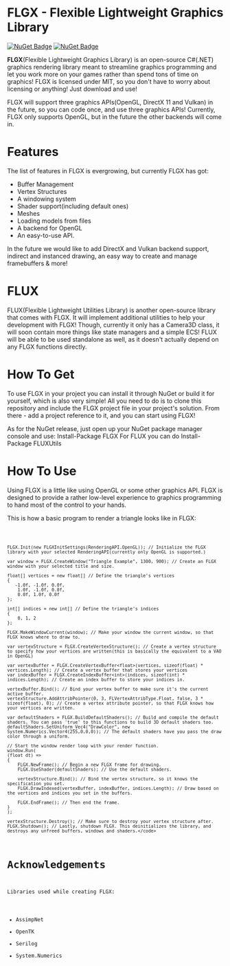 # FLGX - Flexible Lightweight Graphics Library
[![NuGet Badge](https://buildstats.info/nuget/FLGX?includePreReleases=true)](https://www.nuget.org/packages/FLGX/1.0.1-beta)
[![NuGet Badge](https://buildstats.info/nuget/FLUXUtils?includePreReleases=true)](https://www.nuget.org/packages/FLUXUtils/1.0.0)

<b>FLGX</b>(Flexible Lightweight Graphics Library) is an open-source C#(.NET) graphics rendering library meant to streamline graphics programming and let you work more on your games rather than spend tons of time on graphics!
FLGX is licensed under MIT, so you don't have to worry about licensing or anything! Just download and use!

FLGX will support three graphics APIs(OpenGL, DirectX 11 and Vulkan) in the future, so you can code once, and use three graphics APIs!
Currently, FLGX only supports OpenGL, but in the future the other backends will come in.

# Features

The list of features in FLGX is evergrowing, but currently FLGX has got:

* Buffer Management
* Vertex Structures
* A windowing system
* Shader support(including default ones)
* Meshes
* Loading models from files
* A backend for OpenGL
* An easy-to-use API.

In the future we would like to add DirectX and Vulkan backend support, indirect and instanced drawing, an easy way to create and manage framebuffers & more!

# FLUX
FLUX(Flexible Lightweight Utilities Library) is another open-source library that comes with FLGX. It will implement additional utilities to help your development with FLGX!
Though, currently it only has a Camera3D class, it will soon contain more things like state managers and a simple ECS! 
FLUX will be able to be used standalone as well, as it doesn't actually depend on any FLGX functions directly.

# How To Get

To use FLGX in your project you can install it through NuGet or build it for yourself, which is also very simple!
All you need to do is to clone this repository and include the FLGX project file in your project's solution.
From there - add a project reference to it, and you can start using FLGX!

As for the NuGet release, just open up your NuGet package manager console and use: Install-Package FLGX
For FLUX you can do Install-Package FLUXUtils

# How To Use

Using FLGX is a little like using OpenGL or some other graphics API.
FLGX is designed to provide a rather low-level experience to graphics programming to hand most of the control to your hands.

This is how a basic program to render a triangle looks like in FLGX:

<code>

    FLGX.Init(new FLGXInitSettings(RenderingAPI.OpenGL)); // Initialize the FLGX library with your selected RenderingAPI(currently only OpenGL is supported.)

    var window = FLGX.CreateWindow("Triangle Example", 1300, 900); // Create an FLGX window with your selected title and size.

    float[] vertices = new float[] // Define the triangle's vertices
    {
       -1.0f, -1.0f, 0.0f, 
        1.0f, -1.0f, 0.0f,  
        0.0f, 1.0f, 0.0f    
    };

    int[] indices = new int[] // Define the triangle's indices
    {
        0, 1, 2 
    };

    FLGX.MakeWindowCurrent(window); // Make your window the current window, so that FLGX knows where to draw to.

    var vertexStructure = FLGX.CreateVertexStructure(); // Create a vertex structure to specify how your vertices are written(this is basically the equivalent to a VAO in OpenGL)

    var vertexBuffer = FLGX.CreateVertexBuffer<float>(vertices, sizeof(float) * vertices.Length); // Create a vertex buffer that stores your vertices
    var indexBuffer = FLGX.CreateIndexBuffer<int>(indices, sizeof(int) * indices.Length); // Create an index buffer to store your indices in.

    vertexBuffer.Bind(); // Bind your vertex buffer to make sure it's the current active buffer.
    vertexStructure.AddAttribPointer(0, 3, FLVertexAttribType.Float, false, 3 * sizeof(float), 0); // Create a vertex attribute pointer, so that FLGX knows how your vertices are written.

    var defaultShaders = FLGX.BuildDefaultShaders(); // Build and compile the default shaders. You can pass 'true' to this functions to build 3D default shaders too.
    defaultShaders.SetUniform_Vec4("DrawColor", new System.Numerics.Vector4(255,0,0,0)); // The default shaders have you pass the draw color through a uniform.

    // Start the window render loop with your render function.
    window.Run(
    (float dt) =>
    {
        FLGX.NewFrame(); // Begin a new FLGX frame for drawing.
        FLGX.UseShader(defaultShaders); // Use the default shaders.

        vertexStructure.Bind(); // Bind the vertex structure, so it knows the specification you set.
        FLGX.DrawIndexed(vertexBuffer, indexBuffer, indices.Length); // Draw based on the vertices and indices you set in the buffers.

        FLGX.EndFrame(); // Then end the frame.
    }
    );

    vertexStructure.Destroy(); // Make sure to destroy your vertex structure after.
    FLGX.Shutdown(); // Lastly, shutdown FLGX. This deinitializes the library, and destroys any unfreed buffers, windows and shaders.</code>

# Acknowledgements

Libraries used while creating FLGX:

* AssimpNet
* OpenTK
* Serilog
* System.Numerics
